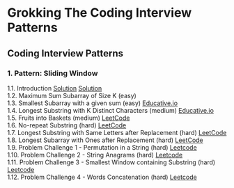 # Grokking The Coding Interview Patterns
## Coding Interview Patterns
### 1. Pattern: Sliding Window
1.1. Introduction [Solution](https://github.com/DiyariJM/Grokking-The-Coding-Interview-Patterns/blob/main/1_1_Sliding_Window_Introduction.kt) [Solution](https://github.com/DiyariJM/Grokking-The-Coding-Interview-Patterns/blob/main/1_1_Sliding_Window_Introduction_2.kt)    
1.2. Maximum Sum Subarray of Size K (easy)  
1.3. Smallest Subarray with a given sum (easy) [Educative.io](https://www.educative.io/courses/grokking-the-coding-interview/7XMlMEQPnnQ)  
1.4. Longest Substring with K Distinct Characters (medium) [Educative.io](https://www.educative.io/courses/grokking-the-coding-interview/YQQwQMWLx80)  
1.5. Fruits into Baskets (medium) [LeetCode](https://leetcode.com/problems/fruit-into-baskets/)  
1.6. No-repeat Substring (hard) [LeetCode](https://leetcode.com/problems/longest-substring-without-repeating-characters/)  
1.7. Longest Substring with Same Letters after Replacement (hard) [LeetCode](https://leetcode.com/problems/longest-repeating-character-replacement/)  
1.8. Longest Subarray with Ones after Replacement (hard) [LeetCode](https://leetcode.com/problems/max-consecutive-ones-iii/)  
1.9. Problem Challenge 1 - Permutation in a String (hard) [Leetcode](https://leetcode.com/problems/permutation-in-string/)  
1.10. Problem Challenge 2 - String Anagrams (hard) [Leetcode](https://leetcode.com/problems/find-all-anagrams-in-a-string/)  
1.11. Problem Challenge 3 - Smallest Window containing Substring (hard) [Leetcode](https://leetcode.com/problems/minimum-window-substring/)  
1.12. Problem Challenge 4 - Words Concatenation (hard) [Leetcode](https://leetcode.com/problems/substring-with-concatenation-of-all-words/)  

